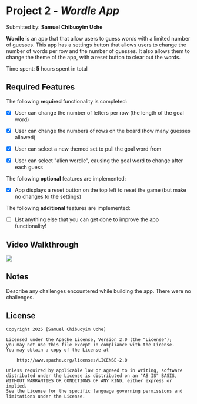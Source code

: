 # Project 2 - *Wordle App*

Submitted by: **Samuel Chibuoyim Uche**

**Wordle** is an app that that allow users to guess words with a limited number of guesses. This app
has a settings button that allows users to change the number of words per row and the number of guesses.
It also allows them to change the theme of the app, with a reset button to clear out the words.

Time spent: **5** hours spent in total

## Required Features

The following **required** functionality is completed:

- [x] User can change the number of letters per row (the length of the goal word)
- [x] User can change the numbers of rows on the board (how many guesses allowed)
- [x] User can select a new themed set to pull the goal word from
- [x] User can select "alien wordle", causing the goal word to change after each guess


The following **optional** features are implemented:

- [x] App displays a reset button on the top left to reset the game (but make no changes to the settings)

The following **additional** features are implemented:

- [ ] List anything else that you can get done to improve the app functionality!

## Video Walkthrough

<div>
    <a href="https://www.loom.com/share/543172b558444c6ab8d58d24492de5e4">
    </a>
    <a href="https://www.loom.com/share/543172b558444c6ab8d58d24492de5e4">
      <img style="max-width:300px;" src="https://cdn.loom.com/sessions/thumbnails/543172b558444c6ab8d58d24492de5e4-c6e6f955a00ab392-full-play.gif">
    </a>
  </div>

## Notes

Describe any challenges encountered while building the app.
There were no challenges.

## License

    Copyright 2025 [Samuel Chibuoyim Uche]

    Licensed under the Apache License, Version 2.0 (the "License");
    you may not use this file except in compliance with the License.
    You may obtain a copy of the License at

        http://www.apache.org/licenses/LICENSE-2.0

    Unless required by applicable law or agreed to in writing, software
    distributed under the License is distributed on an "AS IS" BASIS,
    WITHOUT WARRANTIES OR CONDITIONS OF ANY KIND, either express or implied.
    See the License for the specific language governing permissions and
    limitations under the License.
